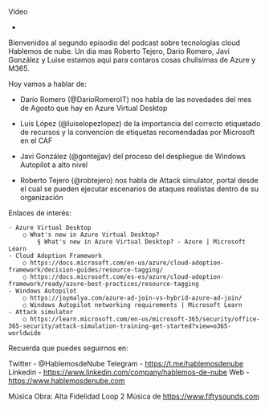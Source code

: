 Video

- 

Bienvenidos al segundo episodio del podcast sobre tecnologías cloud Hablemos de nube. Un dia mas Roberto Tejero, Dario Romero, Javi González y Luise estamos aqui para contaros cosas chulisimas de Azure y M365.
 
Hoy vamos a hablar de:
 
-  Darío Romero (@DarioRomeroIT) nos habla de las novedades del mes de Agosto que hay en Azure Virtual Desktop

- Luis López (@luiselopezlopez) de la importancia del correcto etiquetado de recursos y la convencion de etiquetas recomendadas por Microsoft en el CAF

- Javi González (@gontejjav) del proceso del despliegue de Windows Autopilot a alto nivel
 
- Roberto Tejero (@robtejero) nos habla de Attack simulator, portal desde el cual se pueden ejecutar escenarios de ataques realistas dentro de su organización

Enlaces de interés:

	- Azure Virtual Desktop
		○ What's new in Azure Virtual Desktop?
			§ What's new in Azure Virtual Desktop? - Azure | Microsoft Learn
	- Cloud Adoption Framework
		○ https://docs.microsoft.com/en-us/azure/cloud-adoption-framework/decision-guides/resource-tagging/
		○ https://docs.microsoft.com/es-es/azure/cloud-adoption-framework/ready/azure-best-practices/resource-tagging
	- Windows Autopilot
		○ https://joymalya.com/azure-ad-join-vs-hybrid-azure-ad-join/
		○ Windows Autopilot networking requirements | Microsoft Learn
	- Attack simulator
		○ https://learn.microsoft.com/en-us/microsoft-365/security/office-365-security/attack-simulation-training-get-started?view=o365-worldwide
  
Recuerda que puedes seguirnos en:
 
Twitter - @HablemosdeNube
Telegram - https://t.me/hablemosdenube
Linkedin - https://www.linkedin.com/company/hablemos-de-nube
Web - https://www.hablemosdenube.com
 
Música
Obra: Alta Fidelidad Loop 2
Música de https://www.fiftysounds.com
